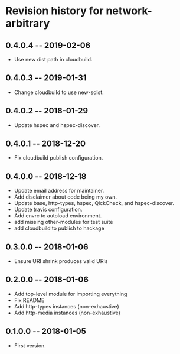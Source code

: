 # Revision history for network-arbitrary

## 0.4.0.4  -- 2019-02-06

* Use new dist path in cloudbuild.

## 0.4.0.3  -- 2019-01-31

* Change cloudbuild to use new-sdist.

## 0.4.0.2  -- 2018-01-29

* Update hspec and hspec-discover.

## 0.4.0.1  -- 2018-12-20

* Fix cloudbuild publish configuration.

## 0.4.0.0  -- 2018-12-18

* Update email address for maintainer.
* Add disclaimer about code being my own.
* Update base, http-types, hspec, QickCheck, and hspec-discover.
* Update travis configuration.
* Add envrc to autoload environment.
* add missing other-modules for test suite
* add cloudbuild to publish to hackage

## 0.3.0.0  -- 2018-01-06

* Ensure URI shrink produces valid URIs

## 0.2.0.0  -- 2018-01-06

* Add top-level module for importing everything
* Fix README
* Add http-types instances (non-exhaustive)
* Add http-media instances (non-exhaustive)

## 0.1.0.0  -- 2018-01-05

* First version.

